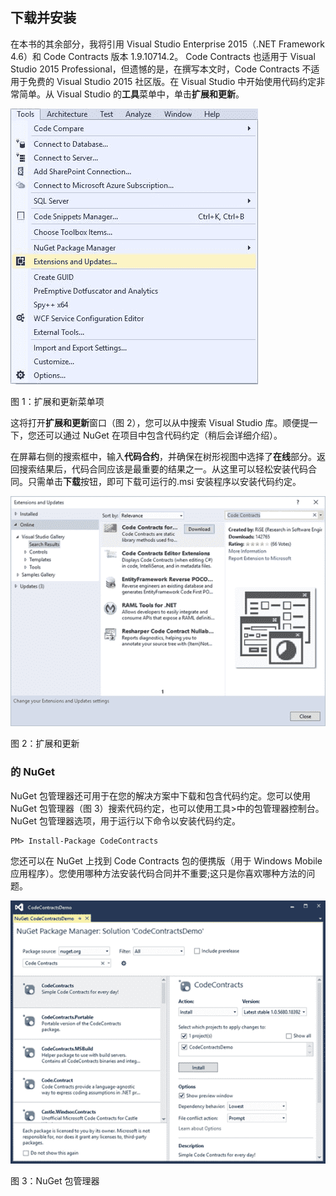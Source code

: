 ## 下载并安装

在本书的其余部分，我将引用 Visual Studio Enterprise 2015（.NET Framework 4.6）和 Code Contracts 版本 1.9.10714.2。 Code Contracts 也适用于 Visual Studio 2015 Professional，但遗憾的是，在撰写本文时，Code Contracts 不适用于免费的 Visual Studio 2015 社区版。在 Visual Studio 中开始使用代码约定非常简单。从 Visual Studio 的**工具**菜单中，单击**扩展和更新**。

![](img/00003.jpeg)

图 1：扩展和更新菜单项

这将打开**扩展和更新**窗口（图 2），您可以从中搜索 Visual Studio 库。顺便提一下，您还可以通过 NuGet 在项目中包含代码约定（稍后会详细介绍）。

在屏幕右侧的搜索框中，输入**代码合约**，并确保在树形视图中选择了**在线**部分。返回搜索结果后，代码合同应该是最重要的结果之一。从这里可以轻松安装代码合同。只需单击**下载**按钮，即可下载可运行的.msi 安装程序以安装代码约定。

![](img/00004.jpeg)

图 2：扩展和更新

### 的 NuGet

NuGet 包管理器还可用于在您的解决方案中下载和包含代码约定。您可以使用 NuGet 包管理器（图 3）搜索代码约定，也可以使用工具&gt;中的包管理器控制台。 NuGet 包管理器选项，用于运行以下命令以安装代码约定。

```
PM> Install-Package CodeContracts

```

您还可以在 NuGet 上找到 Code Contracts 包的便携版（用于 Windows Mobile 应用程序）。您使用哪种方法安装代码合同并不重要;这只是你喜欢哪种方法的问题。

![](img/00005.jpeg)

图 3：NuGet 包管理器